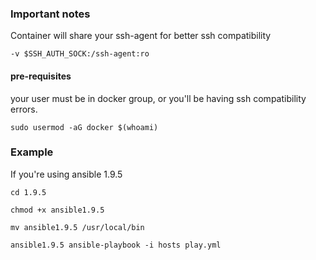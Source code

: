 ### Important notes

Container will share your ssh-agent for better ssh compatibility

` -v $SSH_AUTH_SOCK:/ssh-agent:ro `

#### pre-requisites
your user must be in docker group, or you'll be having ssh compatibility errors.

` sudo usermod -aG docker $(whoami) `

### Example 

If you're using ansible 1.9.5

```
cd 1.9.5

chmod +x ansible1.9.5

mv ansible1.9.5 /usr/local/bin

ansible1.9.5 ansible-playbook -i hosts play.yml
```
